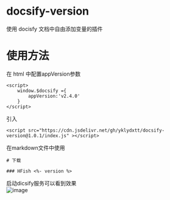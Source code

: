 # docsify-version

使用 docisfy 文档中自由添加变量的插件

# 使用方法

在 html 中配置appVersion参数

```
<script>
    window.$docsify ={
        appVersion:'v2.4.0'
    }
</script>
```

引入

```
<script src="https://cdn.jsdelivr.net/gh/yklydxtt/docsify-version@1.0.1/index.js" ></script>
```

在markdown文件中使用   
```
# 下载

### HFish <%- version %>

```
启动dicsify服务可以看到效果   
![image](https://user-images.githubusercontent.com/52593709/122228769-c18f5f80-ceea-11eb-820a-fca2bdce8e00.png)
